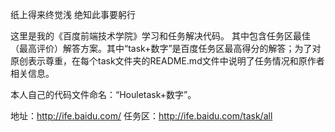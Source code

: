 纸上得来终觉浅
绝知此事要躬行


这里是我的《百度前端技术学院》学习和任务解决代码。
其中包含任务区最佳（最高评价）解答方案。其中“task+数字”是百度任务区最高得分的解答；为了对原创表示尊重，在每个task文件夹的README.md文件中说明了任务情况和原作者相关信息。

本人自己的代码文件命名：“Houletask+数字”。

地址：http://ife.baidu.com/
任务区：http://ife.baidu.com/task/all
